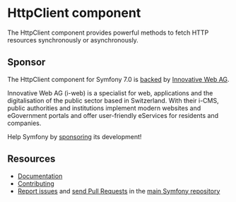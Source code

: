HttpClient component
====================

The HttpClient component provides powerful methods to fetch HTTP resources synchronously or asynchronously.

Sponsor
-------

The HttpClient component for Symfony 7.0 is [backed][1] by [Innovative Web AG][2].

Innovative Web AG (i-web) is a specialist for web, applications and the
digitalisation of the public sector based in Switzerland. With their i-CMS,
public authorities and institutions implement modern websites and eGovernment
portals and offer user-friendly eServices for residents and companies.

Help Symfony by [sponsoring][3] its development!

Resources
---------

 * [Documentation](https://symfony.com/doc/current/components/http_client.html)
 * [Contributing](https://symfony.com/doc/current/contributing/index.html)
 * [Report issues](https://github.com/symfony/symfony/issues) and
   [send Pull Requests](https://github.com/symfony/symfony/pulls)
   in the [main Symfony repository](https://github.com/symfony/symfony)

[1]: https://symfony.com/backers
[2]: https://www.i-web.ch
[3]: https://symfony.com/sponsor
